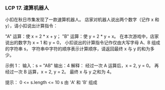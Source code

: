 ### LCP 17. 速算机器人

小扣在秋日市集发现了一款速算机器人。
店家对机器人说出两个数字（记作 x 和 y），请小扣说出计算指令：

"A" 运算：使 x = 2 * x + y；
"B" 运算：使 y = 2 * y + x。
在本次游戏中，店家说出的数字为 x = 1 和 y = 0，
小扣说出的计算指令记作仅由大写字母 A、B 组成的字符串 s，
字符串中字符的顺序表示计算顺序，请返回最终 x 与 y 的和为多少。

示例 1：
输入：s = "AB"
输出：4
解释：
经过一次 A 运算后，x = 2, y = 0。
再经过一次 B 运算，x = 2, y = 2。
最终 x 与 y 之和为 4。

提示：
0 <= s.length <= 10
s 由 'A' 和 'B' 组成
